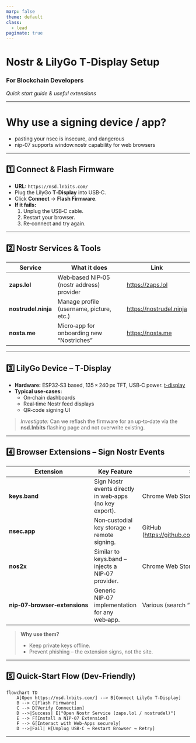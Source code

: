 ```yaml
---
marp: false
theme: default
class:
  - lead
paginate: true
---
```


# Nostr & LilyGo T‑Display Setup  
### For Blockchain Developers  
*Quick start guide & useful extensions*  

---

# Why use a signing device / app?
- pasting your nsec is insecure, and dangerous
- nip-07 supports window.nostr capability for web browsers


---

## 1️⃣ Connect & Flash Firmware  

- **URL:** `https://nsd.lnbits.com/`  
- Plug the LilyGo **T‑Display** into USB‑C.  
- Click **Connect** → **Flash Firmware**.  
- **If it fails:**  
  1. Unplug the USB‑C cable.  
  2. Restart your browser.  
  3. Re‑connect and try again.  

---

## 2️⃣ Nostr Services & Tools  

| Service | What it does | Link |
|---------|--------------|------|
| **zaps.lol** | Web‑based NIP‑05 (nostr address) provider | https://zaps.lol |
| **nostrudel.ninja** | Manage profile (username, picture, etc.) | https://nostrudel.ninja |
| **nosta.me** | Micro‑app for onboarding new “Nostriches” | https://nosta.me |

---

## 3️⃣ LilyGo Device – T‑Display  

- **Hardware:** ESP32‑S3 based, 135 × 240 px TFT, USB‑C power. [t-display](https://lilygo.cc/products/lilygo%C2%AE-ttgo-t-display-1-14-inch-lcd-esp32-control-board?variant=42720264618165) 
- **Typical use‑cases:**  
  - On‑chain dashboards  
  - Real‑time Nostr feed displays  
  - QR‑code signing UI  

> *Investigate:* Can we reflash the firmware for an up‑to‑date via the **nsd.lnbits** flashing page and not overwrite existing.

---

## 4️⃣ Browser Extensions – Sign Nostr Events  

| Extension | Key Feature | Source |
|-----------|------------|--------|
| **keys.band** | Sign Nostr events directly in web‑apps (no key export). | Chrome Web Store |
| **nsec.app** | Non‑custodial key storage + remote signing. | GitHub (https://github.com/nostr‑tools/nsec.app) |
| **nos2x** | Similar to keys.band – injects a NIP‑07 provider. | Chrome Web Store |
| **nip‑07‑browser‑extensions** | Generic NIP‑07 implementation for any web‑app. | Various (search “NIP‑07 extension”) |

> **Why use them?**  
> - Keep private keys offline.  
> - Prevent phishing – the extension signs, not the site.  

---

## 5️⃣ Quick‑Start Flow (Dev‑Friendly)

```mermaid
flowchart TD
    A[Open https://nsd.lnbits.com/] --> B[Connect LilyGo T‑Display]
    B --> C[Flash Firmware]
    C --> D[Verify Connection]
    D -->|Success| E["Open Nostr Service (zaps.lol / nostrudel)"]
    E --> F[Install a NIP‑07 Extension]
    F --> G[Interact with Web‑Apps securely]
    D -->|Fail| H[Unplug USB‑C → Restart Browser → Retry]
```


---

